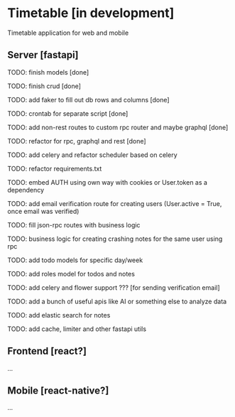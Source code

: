 # Timetable [in development]

Timetable application for web and mobile

## Server [fastapi]

TODO: finish models [done]

TODO: finish crud [done]

TODO: add faker to fill out db rows and columns [done]

TODO: crontab for separate script [done]

TODO: add non-rest routes to custom rpc router and maybe graphql [done]

TODO: refactor for rpc, graphql and rest [done]

TODO: add celery and refactor scheduler based on celery

TODO: refactor requirements.txt

TODO: embed AUTH using own way with cookies or User.token as a dependency

TODO: add email verification route for creating users (User.active = True, once email was verified)

TODO: fill json-rpc routes with business logic

TODO: business logic for creating crashing notes for the same user using rpc

TODO: add todo models for specific day/week

TODO: add roles model for todos and notes

TODO: add celery and flower support ??? [for sending verification email]

TODO: add a bunch of useful apis like AI or something else to analyze data

TODO: add elastic search for notes

TODO: add cache, limiter and other fastapi utils

## Frontend [react?]

...

## Mobile [react-native?]

...
